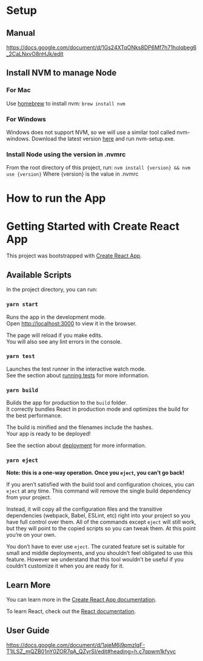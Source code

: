 # Setup

## Manual
https://docs.google.com/document/d/1Gs24XTqONks8DP6Mf7h71holqbeg6_2CaLNxvO8nHJk/edit

## Install NVM to manage Node

### For Mac

Use [homebrew](https://brew.sh/) to install nvm:
`brew install nvm`

### For Windows

Windows does not support NVM, so we will use a similar tool called nvm-windows.
Download the latest version [here](https://github.com/coreybutler/nvm-windows#readme) and run nvm-setup.exe.

### Install Node using the version in .nvmrc

From the root directory of this project, run:
`nvm install {version} && nvm use {version}`
Where {version} is the value in .nvmrc

# How to run the App

# Getting Started with Create React App

This project was bootstrapped with [Create React App](https://github.com/facebook/create-react-app).

## Available Scripts

In the project directory, you can run:

### `yarn start`

Runs the app in the development mode.\
Open [http://localhost:3000](http://localhost:3000) to view it in the browser.

The page will reload if you make edits.\
You will also see any lint errors in the console.

### `yarn test`

Launches the test runner in the interactive watch mode.\
See the section about [running tests](https://facebook.github.io/create-react-app/docs/running-tests) for more information.

### `yarn build`

Builds the app for production to the `build` folder.\
It correctly bundles React in production mode and optimizes the build for the best performance.

The build is minified and the filenames include the hashes.\
Your app is ready to be deployed!

See the section about [deployment](https://facebook.github.io/create-react-app/docs/deployment) for more information.

### `yarn eject`

**Note: this is a one-way operation. Once you `eject`, you can’t go back!**

If you aren’t satisfied with the build tool and configuration choices, you can `eject` at any time. This command will remove the single build dependency from your project.

Instead, it will copy all the configuration files and the transitive dependencies (webpack, Babel, ESLint, etc) right into your project so you have full control over them. All of the commands except `eject` will still work, but they will point to the copied scripts so you can tweak them. At this point you’re on your own.

You don’t have to ever use `eject`. The curated feature set is suitable for small and middle deployments, and you shouldn’t feel obligated to use this feature. However we understand that this tool wouldn’t be useful if you couldn’t customize it when you are ready for it.

## Learn More

You can learn more in the [Create React App documentation](https://facebook.github.io/create-react-app/docs/getting-started).

To learn React, check out the [React documentation](https://reactjs.org/).

## User Guide
https://docs.google.com/document/d/1ajeM6j9pmzlqF-T1lLSZ_mQZB01nY0ZOR7qA_QZyrSI/edit#heading=h.c7qpwm1kfyvc
